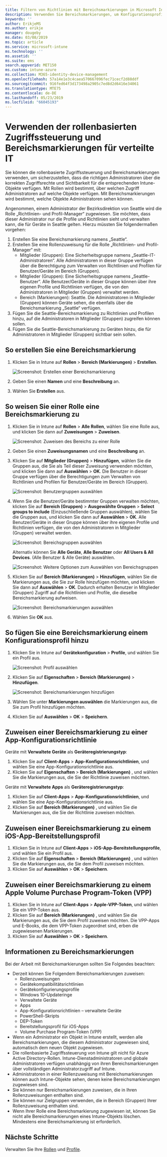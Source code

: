 ```yaml
---
title: Filtern von Richtlinien mit Bereichsmarkierungen in Microsoft Intune – Azure | Microsoft-Dokumentation
description: Verwenden Sie Bereichsmarkierungen, um Konfigurationsprofile nach bestimmten Rollen zu filtern.
keywords: ''
author: ErikjeMS
ms.author: erikje
manager: dougeby
ms.date: 03/08/2019
ms.topic: article
ms.service: microsoft-intune
ms.technology: ''
ms.assetid: ''
ms.suite: ems
search.appverid: MET150
ms.custom: intune-azure
ms.collection: M365-identity-device-management
ms.openlocfilehash: 57a14e1e3c4caea570667096fec71cecf2d88ddf
ms.sourcegitcommit: 916fed64f3d173498a2905c7ed8d2d6416e34061
ms.translationtype: MTE75
ms.contentlocale: de-DE
ms.lasthandoff: 05/23/2019
ms.locfileid: "66045193"
---
```

# <a name="use-role-based-access-control-rbac-and-scope-tags-for-distributed-it"></a>Verwenden der rollenbasierten Zugriffssteuerung und Bereichsmarkierungen für verteilte IT

Sie können die rollenbasierte Zugriffssteuerung und Bereichsmarkierungen verwenden, um sicherzustellen, dass die richtigen Administratoren über die korrekten Zugriffsrechte und Sichtbarkeit für die entsprechenden Intune-Objekte verfügen. Mit Rollen wird bestimmt, über welchen Zugriff Administratoren auf welche Objekte verfügen. Mit Bereichsmarkierungen wird bestimmt, welche Objekte Administratoren sehen können.

Angenommen, einem Administrator der Bezirksdirektion von Seattle wird die Rolle „Richtlinien- und Profil-Manager“ zugewiesen. Sie möchten, dass dieser Administrator nur die Profile und Richtlinien sieht und verwalten kann, die für Geräte in Seattle gelten. Hierzu müssten Sie folgendermaßen vorgehen:

1. Erstellen Sie eine Bereichsmarkierung namens „Seattle“.
2. Erstellen Sie eine Rollenzuweisung für die Rolle „Richtlinien- und Profil-Manager“ mit: 
    - Mitglieder (Gruppen): Eine Sicherheitsgruppe namens „Seattle-IT-Administratoren“. Alle Administratoren in dieser Gruppe verfügen über die Berechtigung zum Verwalten von Richtlinien und Profilen für Benutzer/Geräte im Bereich (Gruppen).
    - Mitglieder (Gruppen): Eine Sicherheitsgruppe namens „Seattle-Benutzer“. Alle Benutzer/Geräte in dieser Gruppe können über ihre eigenen Profile und Richtlinien verfügen, die von den Administratoren in Mitglieder (Gruppen) verwaltet werden. 
    - Bereich (Markierungen): Seattle. Die Administratoren in Mitglieder (Gruppen) können Geräte sehen, die ebenfalls über die Bereichsmarkierung „Seattle“ verfügen.
3. Fügen Sie die Seattle-Bereichsmarkierung zu Richtlinien und Profilen hinzu, auf die Administratoren in Mitglieder (Gruppen) zugreifen können sollen.
4. Fügen Sie die Seattle-Bereichsmarkierung zu Geräten hinzu, die für Administratoren in Mitglieder (Gruppen) sichtbar sein sollen. 


## <a name="to-create-a-scope-tag"></a>So erstellen Sie eine Bereichsmarkierung

1. Klicken Sie in Intune auf **Rollen** > **Bereich (Markierungen)**  > **Erstellen**.

    ![Screenshot: Erstellen einer Bereichsmarkierung](./media/scope-tags/create-scope-tag.png)

2. Geben Sie einen **Namen** und eine **Beschreibung** an.
3. Wählen Sie **Erstellen** aus.

## <a name="to-assign-a-scope-tag-to-a-role"></a>So weisen Sie einer Rolle eine Bereichsmarkierung zu

1. Klicken Sie in Intune auf **Rollen** > **Alle Rollen**, wählen Sie eine Rolle aus, und klicken Sie dann auf **Zuweisungen** > **Zuweisen**.

    ![Screenshot: Zuweisen des Bereichs zu einer Rolle](./media/scope-tags/assign-scope-to-role.png)

2. Geben Sie einen **Zuweisungsnamen** und eine **Beschreibung** an.
3. Klicken Sie auf **Mitglieder (Gruppen)**  > **Hinzufügen**, wählen Sie die Gruppen aus, die Sie als Teil dieser Zuweisung verwenden möchten, und klicken Sie dann auf **Auswählen** > **OK**. Die Benutzer in dieser Gruppe verfügen über die Berechtigungen zum Verwalten von Richtlinien und Profilen für Benutzer/Geräte im Bereich (Gruppen).

    ![Screenshot: Benutzergruppen auswählen](./media/scope-tags/select-member-groups.png)

4. Wenn Sie die Benutzer/Geräte bestimmter Gruppen verwalten möchten, klicken Sie auf **Bereich (Gruppen)**  > **Ausgewählte Gruppen** > **Select groups to include** (Einzuschließende Gruppen auswählen), wählen Sie die Gruppen aus, und klicken Sie dann auf **Auswählen** > **OK**. Alle Benutzer/Geräte in dieser Gruppe können über ihre eigenen Profile und Richtlinien verfügen, die von den Administratoren in Mitglieder (Gruppen) verwaltet werden.

    ![Screenshot: Bereichsgruppen auswählen](./media/scope-tags/select-scope-groups.png)

    Alternativ können Sie **Alle Geräte**, **Alle Benutzer** oder **All Users & All Devices**. (Alle Benutzer & Alle Geräte) auswählen.

    ![Screenshot: Weitere Optionen zum Auswählen von Bereichsgruppen](./media/scope-tags/scope-group-other-options.png)
    
5. Klicken Sie auf **Bereich (Markierungen)**  > **Hinzufügen**, wählen Sie die Markierungen aus, die Sie zur Rolle hinzufügen möchten, und klicken Sie dann auf **Auswählen** > **OK**. Dadurch erhalten Benutzer in Mitglieder (Gruppen) Zugriff auf die Richtlinien und Profile, die dieselbe Bereichsmarkierung aufweisen.

    ![Screenshot: Bereichsmarkierungen auswählen](./media/scope-tags/select-scope-tags.png)

6. Wählen Sie **OK** aus. 

## <a name="to-add-a-scope-tag-to-a-configuration-profile"></a>So fügen Sie eine Bereichsmarkierung einem Konfigurationsprofil hinzu
1. Klicken Sie in Intune auf **Gerätekonfiguration** > **Profile**, und wählen Sie ein Profil aus.

    ![Screenshot: Profil auswählen](./media/scope-tags/choose-profile.png)

2. Klicken Sie auf **Eigenschaften** > **Bereich (Markierungen)**  > **Hinzufügen**.

    ![Screenshot: Bereichsmarkierungen hinzufügen](./media/scope-tags/add-scope-tags.png)

3. Wählen Sie unter **Markierungen auswählen** die Markierungen aus, die Sie zum Profil hinzufügen möchten.
4. Klicken Sie auf **Auswählen** > **OK** > **Speichern**.

## <a name="to-assign-a-scope-tag-to-an-app-configuration-policy"></a>Zuweisen einer Bereichsmarkierung zu einer App-Konfigurationsrichtlinie
Geräte mit **Verwaltete Geräte** als **Geräteregistrierungstyp**:
1. Klicken Sie auf **Client-Apps** > **App-Konfigurationsrichtlinien**, und wählen Sie eine App-Konfigurationsrichtlinie aus.
2. Klicken Sie auf **Eigenschaften** > **Bereich (Markierungen)** , und wählen Sie die Markierungen aus, die Sie der Richtlinie zuweisen möchten.

Geräte mit **Verwaltete Apps** als **Geräteregistrierungstyp**:
1. Klicken Sie auf **Client-Apps** > **App-Konfigurationsrichtlinien**, und wählen Sie eine App-Konfigurationsrichtlinie aus.
2. Klicken Sie auf **Bereich (Markierungen)** , und wählen Sie die Markierungen aus, die Sie der Richtlinie zuweisen möchten.


## <a name="to-assign-a-scope-tag-to-an-ios-app-provisioning-profile"></a>Zuweisen einer Bereichsmarkierung zu einem iOS-App-Bereitstellungsprofil
1. Klicken Sie in Intune auf **Client-Apps** > **iOS-App-Bereitstellungsprofile**, und wählen Sie ein Profil aus.
2. Klicken Sie auf **Eigenschaften** > **Bereich (Markierungen)** , und wählen Sie die Markierungen aus, die Sie dem Profil zuweisen möchten.
3. Klicken Sie auf **Auswählen** > **OK** > **Speichern**.

## <a name="to-assign-a-scope-tag-to-an-apple-volume-purchase-program-vpp-token"></a>Zuweisen einer Bereichsmarkierung zu einem Apple Volume Purchase Program-Token (VPP)
1. Klicken Sie in Intune auf **Client-Apps** > **Apple-VPP-Token**, und wählen Sie ein VPP-Token aus.
2. Klicken Sie auf **Bereich (Markierungen)** , und wählen Sie die Markierungen aus, die Sie dem Profil zuweisen möchten. Die VPP-Apps und E-Books, die dem VPP-Token zugeordnet sind, erben die zugewiesenen Markierungen.
3. Klicken Sie auf **Auswählen** > **OK** > **Speichern**.

## <a name="scope-tag-details"></a>Informationen zu Bereichsmarkierungen
Bei der Arbeit mit Bereichsmarkierungen sollten Sie Folgendes beachten:

- Derzeit können Sie Folgendem Bereichsmarkierungen zuweisen:
    - Rollenzuweisungen
    - Gerätekompatibilitätsrichtlinien
    - Gerätekonfigurierungsprofile
    - Windows 10-Updateringe
    - Verwaltete Geräte
    - Apps
    - App-Konfigurationsrichtlinien – verwaltete Geräte
    - PowerShell-Skripts
    - DEP-Token
    - Bereitstellungsprofil für iOS-Apps
    - Volume Purchase Program-Token (VPP)
- Wenn ein Administrator ein Objekt in Intune erstellt, werden alle Bereichsmarkierungen, die diesem Administrator zugewiesen sind, automatisch dem neuen Objekt zugewiesen.
- Die rollenbasierte Zugriffssteuerung von Intune gilt nicht für Azure Active Directory-Rollen. Intune-Dienstadministratoren und globale Administratoren verfügen unabhängig von ihren Bereichsmarkierungen über vollständigen Administratorzugriff auf Intune.
- Administratoren in einer Rollenzuweisung mit Bereichsmarkierungen können auch Intune-Objekte sehen, denen keine Bereichsmarkierungen zugewiesen sind.
- Sie können nur Bereichsmarkierungen zuweisen, die in Ihren Rollenzuweisungen enthalten sind.
- Sie können nur Zielgruppen verwenden, die in Bereich (Gruppen) Ihrer Rollenzuweisung enthalten sind.
- Wenn Ihrer Rolle eine Bereichsmarkierung zugewiesen ist, können Sie nicht alle Bereichsmarkierungen eines Intune-Objekts löschen. Mindestens eine Bereichsmarkierung ist erforderlich.

## <a name="next-steps"></a>Nächste Schritte

Verwalten Sie Ihre [Rollen](role-based-access-control.md) und [Profile](device-profile-assign.md).
